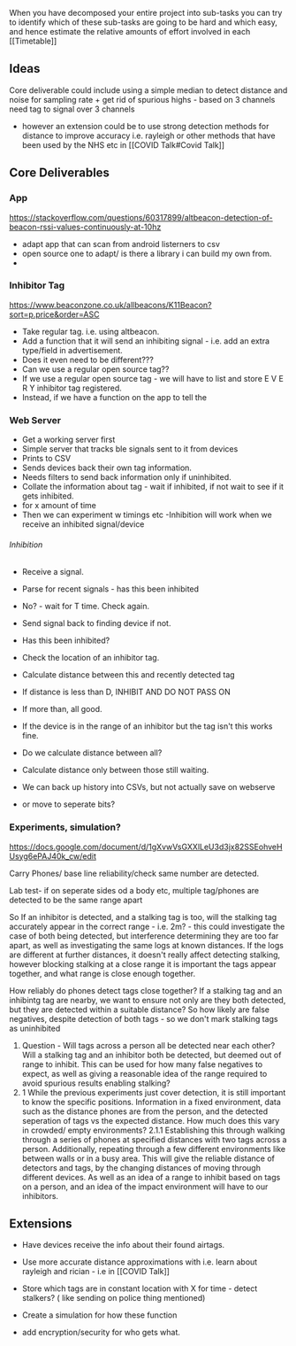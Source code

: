 
When you have decomposed your entire project into sub-tasks you can try to identify which
of these sub-tasks are going to be hard and which easy, and hence estimate the relative
amounts of effort involved in each
[[Timetable]]

## Ideas

Core deliverable could include using a simple median to  detect distance and noise for sampling rate + get rid of spurious highs - based on 3 channels
need tag to signal over 3 channels
- however an extension could be to use strong detection methods for distance to improve accuracy  i.e. rayleigh or other methods that have been used by the NHS etc in [[COVID Talk#Covid Talk]]


## Core Deliverables
### App
https://stackoverflow.com/questions/60317899/altbeacon-detection-of-beacon-rssi-values-continuously-at-10hz
- adapt app that can scan from android listerners to csv
- open source one to adapt/ is there a library i can build my own from.
- 
### Inhibitor Tag 
https://www.beaconzone.co.uk/allbeacons/K11Beacon?sort=p.price&order=ASC
- Take regular tag. i.e. using altbeacon.
- Add a function that it will send an inhibiting signal - i.e. add an extra type/field in advertisement.
- Does it even need to be different???
- Can we use a regular open source tag??
- If we use a regular open source tag - we will have to list and store E V E R Y inhibitor tag registered.
- Instead, if we have a function on the app to tell the

### Web Server

- Get a working server first
- Simple server that tracks ble signals sent to it from devices
- Prints to CSV
- Sends devices back their own tag information.
- Needs filters to send back information only if uninhibited.
- Collate the information about tag - wait if inhibited, if not wait to see if it gets inhibited.
- for x amount of time
- Then we can experiment w timings etc
-Inhibition will work when we receive an inhibited signal/device
###### Inhibition
 -  Receive a signal. 
 - Parse for recent signals  - has this been inhibited
 - No? - wait for T time. Check again.
 - Send signal back to finding  device if not.
 
 - Has this been inhibited?
 - Check the location of an inhibitor tag.
 - Calculate distance between this and recently detected tag
 -  If distance is less than D, INHIBIT AND DO NOT PASS ON
 - If more than, all good. 
 - If the device is in the range of an inhibitor but the tag isn't this works fine.
 - Do we calculate distance between all?
 - Calculate distance only between those still waiting.
 - We can back up history into CSVs, but not actually save on webserve
 - or move to seperate bits?

### Experiments, simulation?
https://docs.google.com/document/d/1gXvwVsGXXlLeU3d3jx82SSEohveHUsyg6ePAJ40k_cw/edit

Carry Phones/ base line reliability/check same number are detected.

Lab test- if on seperate sides od a body etc, multiple tag/phones are detected to be the same range apart 

So If an inhibitor is detected, and a stalking tag is too, will the stalking tag accurately appear in the correct range - i.e. 2m? - this could investigate the case of both being detected, but interference determining they are too far apart, as well as investigating the same logs at known distances. If the logs are different at further distances, it doesn't really affect detecting stalking, however blocking stalking at a close range it is important the tags appear together, and what range is close enough together.


How reliably do phones detect tags close together? If a stalking tag and an inhibintg tag are nearby, we want to ensure not only are they both detected, but they are detected within a suitable distance?
So how likely are false negatives, despite detection of both tags -  so we don't mark stalking tags as uninhibited

1. Question -  Will tags across a person all be detected near each other? Will a stalking tag and an inhibitor both be detected, but deemed out of range to inhibit. This can be used for how many false negatives to expect, as well as giving a reasonable idea of the range required to avoid spurious results enabling stalking?
2. 1 While the previous experiments just cover detection, it is still important to know the specific positions. Information in a fixed environment, data such as the distance phones are from the person, and the detected seperation of tags vs the expected distance. How much does this vary in crowded/ empty environments?
2.1.1 Establishing this through walking through a series of phones at specified distances with two tags across a person. Additionally, repeating through a few different environments like between walls or in a busy area. This will give the reliable distance of detectors and tags, by the changing distances of moving through different devices. As well as an idea of a range to inhibit based on tags on a person, and an idea of the impact environment will have to our inhibitors.
## Extensions

- Have devices receive the info about their found airtags.

- Use more accurate distance approximations with i.e. learn about rayleigh and rician - i.e in [[COVID Talk]]

- Store which tags are in constant location with X for time - detect stalkers? ( like sending on police thing mentioned)

- Create a simulation for how these function
 - add encryption/security for who gets what.